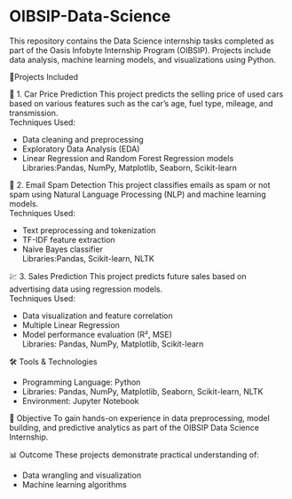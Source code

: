 # OIBSIP-Data-Science
This repository contains the Data Science internship tasks completed as part of the Oasis Infobyte Internship Program (OIBSIP). Projects include data analysis, machine learning models, and visualizations using Python.

📁Projects Included

🚗 1. Car Price Prediction
This project predicts the selling price of used cars based on various features such as the car’s age, fuel type, mileage, and transmission.  
Techniques Used:
- Data cleaning and preprocessing  
- Exploratory Data Analysis (EDA)  
- Linear Regression and Random Forest Regression models  
Libraries:Pandas, NumPy, Matplotlib, Seaborn, Scikit-learn  

📧 2. Email Spam Detection
This project classifies emails as spam or not spam using Natural Language Processing (NLP) and machine learning models.  
Techniques Used:
- Text preprocessing and tokenization  
- TF-IDF feature extraction  
- Naive Bayes classifier  
Libraries:Pandas, Scikit-learn, NLTK  

💹 3. Sales Prediction
This project predicts future sales based on advertising data using regression models.  
Techniques Used:
- Data visualization and feature correlation  
- Multiple Linear Regression  
- Model performance evaluation (R², MSE)  
Libraries: Pandas, NumPy, Matplotlib, Scikit-learn  

🛠 Tools & Technologies
- Programming Language: Python  
- Libraries: Pandas, NumPy, Matplotlib, Seaborn, Scikit-learn, NLTK  
- Environment: Jupyter Notebook  

🎯 Objective
To gain hands-on experience in data preprocessing, model building, and predictive analytics as part of the OIBSIP Data Science Internship.

📊 Outcome
These projects demonstrate practical understanding of:
- Data wrangling and visualization  
- Machine learning algorithms
